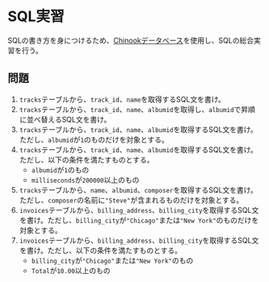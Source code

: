 # SQL実習

SQLの書き方を身につけるため、[Chinookデータベース](chinook.md)を使用し、SQLの総合実習を行う。

## 問題

1. `tracks`テーブルから、`track_id`、`name`を取得するSQL文を書け。
2. `tracks`テーブルから、`track_id`、`name`、`albumid`を取得し、`albumid`で昇順に並べ替えるSQL文を書け。
3. `tracks`テーブルから、`track_id`、`name`、`albumid`を取得するSQL文を書け。ただし、`albumid`が`1`のものだけを対象とする。
4. `tracks`テーブルから、`track_id`、`name`、`albumid`を取得するSQL文を書け。ただし、以下の条件を満たすものとする。
   - `albumid`が`1`のもの
   - `milliseconds`が`200000`以上のもの
5. `tracks`テーブルから、`name`、`albumid`、`composer`を取得するSQL文を書け。ただし、`composer`の名前に`"Steve"`が含まれるものだけを対象とする。
6. `invoices`テーブルから、`billing_address`、`billing_city`を取得するSQL文を書け。ただし、`billing_city`が`"Chicago"`または`"New York"`のものだけを対象とする。
7. `invoices`テーブルから、`billing_address`、`billing_city`を取得するSQL文を書け。ただし、以下の条件を満たすものとする。
   - `billing_city`が`"Chicago"`または`"New York"`のもの
   - `Total`が`10.00`以上のもの